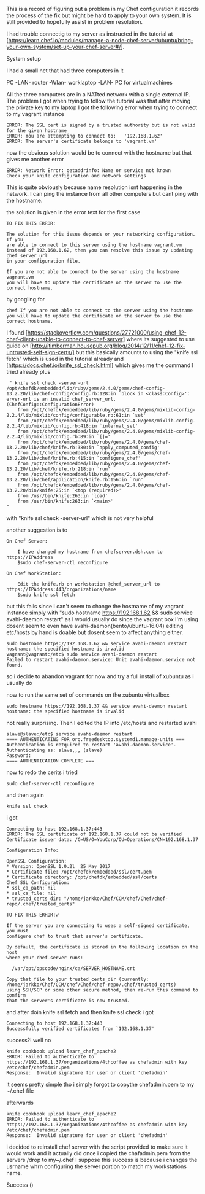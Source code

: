 This is a record of figuring out a problem in my Chef configuration it records the process of the fix but might be hard to apply to your own system. It is still provided to hopefully assist in problem resolution.

I had trouble connectig to my server as instructed in the tutorial at [https://learn.chef.io/modules/manage-a-node-chef-server/ubuntu/bring-your-own-system/set-up-your-chef-server#/].

System setup

I had a small net that had three computers in it 

PC -LAN- router -Wlan- worklaptop
	-LAN-
  PC for virtualmachines

All the three computers are in a NATted network with a single external IP. The problem I got when trying to follow the tutorial was that after moving the private key to my laptop I got the following error when trying to connect to my vagrant instance
```
ERROR: The SSL cert is signed by a trusted authority but is not valid for the given hostname
ERROR: You are attempting to connect to:   '192.168.1.62'
ERROR: The server's certificate belongs to 'vagrant.vm'
```
now the obvious solution would be to connect with the hostname but that gives me another error
```
ERROR: Network Error: getaddrinfo: Name or service not known
Check your knife configuration and network settings
```
This is quite obviously because name resolution isnt happening in the network. I can ping the instance from all other computers but cant ping with the hostname.

the solution is given in the error text for the first case
```
TO FIX THIS ERROR:

The solution for this issue depends on your networking configuration. If you
are able to connect to this server using the hostname vagrant.vm
instead of 192.168.1.62, then you can resolve this issue by updating chef_server_url
in your configuration file.

If you are not able to connect to the server using the hostname vagrant.vm
you will have to update the certificate on the server to use the correct hostname.
```
by googling for
```
chef If you are not able to connect to the server using the hostname you will have to update the certificate on the server to use the correct hostname.
```
I found [https://stackoverflow.com/questions/27721000/using-chef-12-chef-client-unable-to-connect-to-chef-server] where its suggested to use guide on [http://jtimberman.housepub.org/blog/2014/12/11/chef-12-fix-untrusted-self-sign-certs/] but this basically amounts to using the "knife ssl fetch" which is used in the tutorial already and [https://docs.chef.io/knife_ssl_check.html] which gives me the command I tried already plus
```
 " knife ssl check -server-url
/opt/chefdk/embedded/lib/ruby/gems/2.4.0/gems/chef-config-13.2.20/lib/chef-config/config.rb:128:in `block in <class:Config>': erver-url is an invalid chef_server_url. (ChefConfig::ConfigurationError)
	from /opt/chefdk/embedded/lib/ruby/gems/2.4.0/gems/mixlib-config-2.2.4/lib/mixlib/config/configurable.rb:61:in `set'
	from /opt/chefdk/embedded/lib/ruby/gems/2.4.0/gems/mixlib-config-2.2.4/lib/mixlib/config.rb:418:in `internal_set'
	from /opt/chefdk/embedded/lib/ruby/gems/2.4.0/gems/mixlib-config-2.2.4/lib/mixlib/config.rb:89:in `[]='
	from /opt/chefdk/embedded/lib/ruby/gems/2.4.0/gems/chef-13.2.20/lib/chef/knife.rb:380:in `apply_computed_config'
	from /opt/chefdk/embedded/lib/ruby/gems/2.4.0/gems/chef-13.2.20/lib/chef/knife.rb:415:in `configure_chef'
	from /opt/chefdk/embedded/lib/ruby/gems/2.4.0/gems/chef-13.2.20/lib/chef/knife.rb:218:in `run'
	from /opt/chefdk/embedded/lib/ruby/gems/2.4.0/gems/chef-13.2.20/lib/chef/application/knife.rb:156:in `run'
	from /opt/chefdk/embedded/lib/ruby/gems/2.4.0/gems/chef-13.2.20/bin/knife:25:in `<top (required)>'
	from /usr/bin/knife:263:in `load'
	from /usr/bin/knife:263:in `<main>'
"
```
with "knife ssl check -server-url" which is not very helpful

another suggestion is to
```
On Chef Server:

    I have changed my hostname from chefserver.dsh.com to https://IPAddress
    $sudo chef-server-ctl reconfigure

On Chef WorkStation:

    Edit the knife.rb on workstation @chef_server_url to https://IPAddress:443/organizations/name
    $sudo knife ssl fetch
```

but this fails since I can't seem to change the hostname of my vagrant instance simply with "sudo hostname https://192.168.1.62 && sudo service avahi-daemon restart" as I would usually do since the vagrant box I'm using dosent seem to even have avahi-daemon(bento/ubuntu-16.04) editing etc/hosts by hand is doable but dosent seem to affect anything either. 
```
sudo hostname https://192.168.1.62 && service avahi-daemon restart
hostname: the specified hostname is invalid
vagrant@vagrant:/etc$ sudo service avahi-daemon restart
Failed to restart avahi-daemon.service: Unit avahi-daemon.service not found.
```
so i decide to abandon vagrant for now and try a full install of xubuntu as i usually do

now to run the same set of commands on the xubuntu virtualbox 
```
sudo hostname https://192.168.1.37 && service avahi-daemon restart
hostname: the specified hostname is invalid
```
not really surprising. Then I edited the IP into /etc/hosts and restarted avahi
```
slave@slave:/etc$ service avahi-daemon restart
==== AUTHENTICATING FOR org.freedesktop.systemd1.manage-units ===
Authentication is retquired to restart 'avahi-daemon.service'.
Authenticating as: slave,,, (slave)
Password: 
==== AUTHENTICATION COMPLETE ===
```
now to redo the cerits i tried 
```
sudo chef-server-ctl reconfigure 
```
and then again 
```
knife ssl check
```
i got 
```
Connecting to host 192.168.1.37:443
ERROR: The SSL certificate of 192.168.1.37 could not be verified
Certificate issuer data: /C=US/O=YouCorp/OU=Operations/CN=192.168.1.37

Configuration Info:

OpenSSL Configuration:
* Version: OpenSSL 1.0.2l  25 May 2017
* Certificate file: /opt/chefdk/embedded/ssl/cert.pem
* Certificate directory: /opt/chefdk/embedded/ssl/certs
Chef SSL Configuration:
* ssl_ca_path: nil
* ssl_ca_file: nil
* trusted_certs_dir: "/home/jarkko/Chef/CCM/chef/Chef/chef-repo/.chef/trusted_certs"

TO FIX THIS ERROR:w

If the server you are connecting to uses a self-signed certificate, you must
configure chef to trust that server's certificate.

By default, the certificate is stored in the following location on the host
where your chef-server runs:

  /var/opt/opscode/nginx/ca/SERVER_HOSTNAME.crt

Copy that file to your trusted_certs_dir (currently: /home/jarkko/Chef/CCM/chef/Chef/chef-repo/.chef/trusted_certs)
using SSH/SCP or some other secure method, then re-run this command to confirm
that the server's certificate is now trusted.
```
and after doin knife ssl fetch and then knife ssl check i got 
```
Connecting to host 192.168.1.37:443
Successfully verified certificates from `192.168.1.37'
```
success?! well no 
```
knife cookbook upload learn_chef_apache2
ERROR: Failed to authenticate to https://192.168.1.37/organizations/4thcoffee as chefadmin with key /etc/chef/chefadmin.pem
Response:  Invalid signature for user or client 'chefadmin'
```
it seems pretty simple tho i simply forgot to copythe chefadmin.pem to my ~/.chef file

afterwards 
```
knife cookbook upload learn_chef_apache2
ERROR: Failed to authenticate to https://192.168.1.37/organizations/4thcoffee as chefadmin with key /etc/chef/chefadmin.pem
Response:  Invalid signature for user or client 'chefadmin'
```
i decided to reinstall chef server with the script provided to make sure it would work and it actually did once i copied the chafadmin.pem from the servers /drop to my~/.chef I suppose this success is because i changes the usrname whrn configuring the server portion to match my workstations name. 

Success ()

